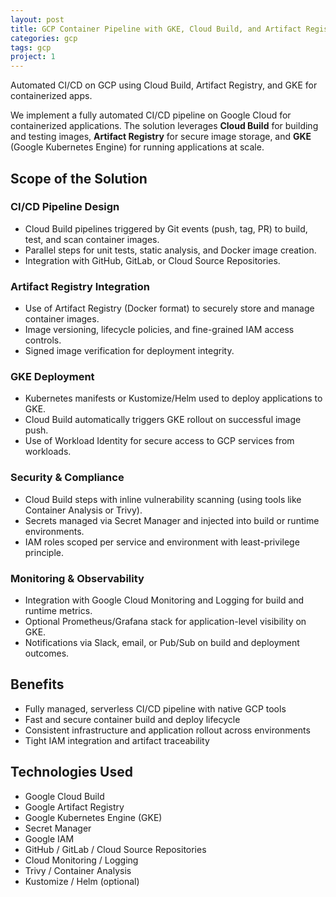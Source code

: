 ```yaml
---
layout: post
title: GCP Container Pipeline with GKE, Cloud Build, and Artifact Registry
categories: gcp
tags: gcp
project: 1
---
```


Automated CI/CD on GCP using Cloud Build, Artifact Registry, and GKE for containerized apps.

<!--more-->

We implement a fully automated CI/CD pipeline on Google Cloud for containerized applications. The solution leverages **Cloud Build** for building and testing images, **Artifact Registry** for secure image storage, and **GKE** (Google Kubernetes Engine) for running applications at scale.

## Scope of the Solution

### CI/CD Pipeline Design

- Cloud Build pipelines triggered by Git events (push, tag, PR) to build, test, and scan container images.  
- Parallel steps for unit tests, static analysis, and Docker image creation.  
- Integration with GitHub, GitLab, or Cloud Source Repositories.

### Artifact Registry Integration

- Use of Artifact Registry (Docker format) to securely store and manage container images.  
- Image versioning, lifecycle policies, and fine-grained IAM access controls.  
- Signed image verification for deployment integrity.

### GKE Deployment

- Kubernetes manifests or Kustomize/Helm used to deploy applications to GKE.  
- Cloud Build automatically triggers GKE rollout on successful image push.  
- Use of Workload Identity for secure access to GCP services from workloads.

### Security & Compliance

- Cloud Build steps with inline vulnerability scanning (using tools like Container Analysis or Trivy).  
- Secrets managed via Secret Manager and injected into build or runtime environments.  
- IAM roles scoped per service and environment with least-privilege principle.

### Monitoring & Observability

- Integration with Google Cloud Monitoring and Logging for build and runtime metrics.  
- Optional Prometheus/Grafana stack for application-level visibility on GKE.  
- Notifications via Slack, email, or Pub/Sub on build and deployment outcomes.

## Benefits

- Fully managed, serverless CI/CD pipeline with native GCP tools  
- Fast and secure container build and deploy lifecycle  
- Consistent infrastructure and application rollout across environments  
- Tight IAM integration and artifact traceability

## Technologies Used

- Google Cloud Build  
- Google Artifact Registry  
- Google Kubernetes Engine (GKE)  
- Secret Manager  
- Google IAM  
- GitHub / GitLab / Cloud Source Repositories  
- Cloud Monitoring / Logging  
- Trivy / Container Analysis  
- Kustomize / Helm (optional)
